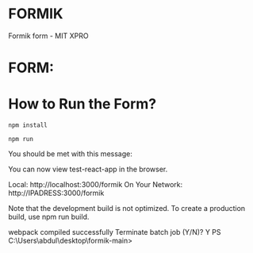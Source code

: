 # FORMIK
Formik form - MIT XPRO

# FORM:




# How to Run the Form? 

```npm install```

```npm run```

You should be met with this message:

You can now view test-react-app in the browser.

  Local:            http://localhost:3000/formik
  On Your Network:  http://IPADRESS:3000/formik

Note that the development build is not optimized.
To create a production build, use npm run build.

webpack compiled successfully
Terminate batch job (Y/N)? Y
PS C:\Users\abdul\desktop\formik-main> 